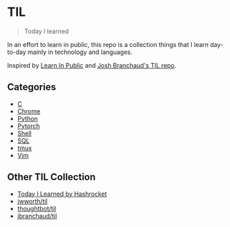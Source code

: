 # TIL

> Today I learned

In an effort to learn in public, this repo is a collection things that I learn day-to-day mainly in technology and languages.

Inspired by [Learn In Public](https://www.swyx.io/learn-in-public/) and [Josh Branchaud's TIL repo](https://github.com/jbranchaud/til).

## Categories

* [C](c/)
* [Chrome](chrome/)
* [Python](python/)
* [Pytorch](pytorch/)
* [Shell](shell/)
* [SQL](sql/)
* [tmux](tmux/)
* [Vim](vim/)

## Other TIL Collection

* [Today I Learned by Hashrocket](https://til.hashrocket.com)
* [jwworth/til](https://github.com/jwworth/til)
* [thoughtbot/til](https://github.com/thoughtbot/til)
* [jbranchaud/til](https://github.com/jbranchaud/til)
